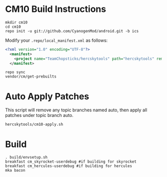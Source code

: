 CM10 Build Instructions
=======================
```
mkdir cm10
cd cm10
repo init -u git://github.com/CyanogenMod/android.git -b ics
```

Modify your `.repo/local_manifest.xml` as follows:

```xml
<?xml version="1.0" encoding="UTF-8"?>
  <manifest>
    <project name="TeamChopsticks/hercskytools" path="hercskytools" remote="github" revision="ics" />
  </manifest>
```

```
repo sync
vendor/cm/get-prebuilts
```

Auto Apply Patches
==================
This script will remove any topic branches named auto, then apply all patches under topic branch auto.

```
hercskytools/cm10-apply.sh
```

Build
=====

```
. build/envsetup.sh
breakfast cm_skyrocket-userdebug #if building for skyrocket
breakfast cm_hercules-userdebug #if building for hercules
mka bacon
```
